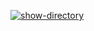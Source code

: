 [![show-directory](https://github.com/SergeiZinovev1994/hexlet-my-first-workflow/actions/workflows/show-directory.yml/badge.svg?branch=main)](https://github.com/SergeiZinovev1994/hexlet-my-first-workflow/actions/workflows/show-directory.yml)
